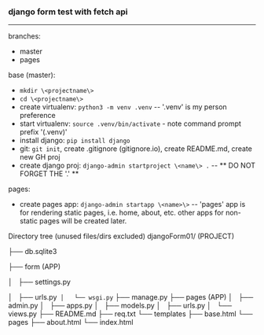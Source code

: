 ### django form test with fetch api
---
branches:
  - master
  - pages

base (master):
  - `mkdir \<projectname\>`
  - `cd \<projectname\>`
  - create virtualenv: `python3 -m venv .venv` -- '.venv' is my person preference
  - start  virtualenv: `source .venv/bin/activate` - note command prompt prefix '(.venv)'
  - install django: `pip install django`
  - git: `git init`, create .gitignore (gitignore.io), create README.md, create new GH proj
  - create django proj: `django-admin startproject \<name\> .` -- ** DO NOT FORGET THE '.' **

pages:
  - create pages app: `django-admin startapp \<name>\>` -- 'pages' app is for rendering static pages, i.e. home, about, etc. other apps for non-static pages will be created later.




Directory tree (unused files/dirs excluded)
djangoForm01/   (PROJECT)

├── db.sqlite3

├── form    (APP)

│   ├── settings.py

│   ├── urls.py`
│   └── wsgi.py`
├── manage.py
├── pages   (APP)
│   ├── admin.py
│   ├── apps.py
│   ├── models.py
│   ├── urls.py
│   └── views.py
├── README.md
├── req.txt
└── templates
    ├── base.html
    └── pages
        ├── about.html
        └── index.html

